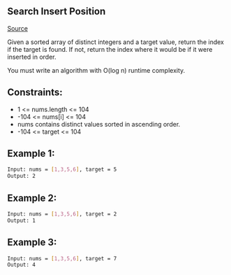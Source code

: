 ## Search Insert Position
[Source](https://leetcode.com/problems/search-insert-position/)

Given a sorted array of distinct integers and a target value, return the index if the target is found. If not, return the index where it would be if it were inserted in order.

You must write an algorithm with O(log n) runtime complexity.

## Constraints:

 - 1 <= nums.length <= 104
 - -104 <= nums[i] <= 104
 - nums contains distinct values sorted in ascending order.
 - -104 <= target <= 104

## Example 1:
```sh
Input: nums = [1,3,5,6], target = 5
Output: 2
```

## Example 2:
```sh
Input: nums = [1,3,5,6], target = 2
Output: 1
```

## Example 3:
```sh
Input: nums = [1,3,5,6], target = 7
Output: 4
```